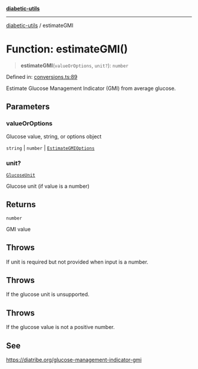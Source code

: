 [**diabetic-utils**](../README.md)

***

[diabetic-utils](../globals.md) / estimateGMI

# Function: estimateGMI()

> **estimateGMI**(`valueOrOptions`, `unit?`): `number`

Defined in: [conversions.ts:89](https://github.com/marklearst/diabetic-utils/blob/0d03b5cd2e2b5edbf58275075cc81d8df31ac230/src/conversions.ts#L89)

Estimate Glucose Management Indicator (GMI) from average glucose.

## Parameters

### valueOrOptions

Glucose value, string, or options object

`string` | `number` | [`EstimateGMIOptions`](../interfaces/EstimateGMIOptions.md)

### unit?

[`GlucoseUnit`](../type-aliases/GlucoseUnit.md)

Glucose unit (if value is a number)

## Returns

`number`

GMI value

## Throws

If unit is required but not provided when input is a number.

## Throws

If the glucose unit is unsupported.

## Throws

If the glucose value is not a positive number.

## See

https://diatribe.org/glucose-management-indicator-gmi

